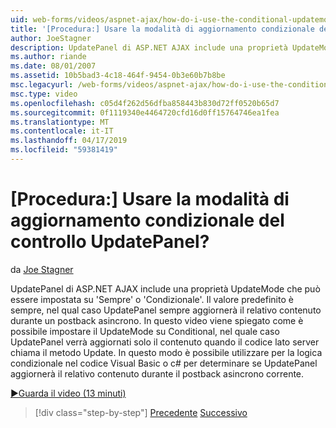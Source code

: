 ```yaml
---
uid: web-forms/videos/aspnet-ajax/how-do-i-use-the-conditional-updatemode-of-the-updatepanel
title: '[Procedura:] Usare la modalità di aggiornamento condizionale del controllo UpdatePanel? | Microsoft Docs'
author: JoeStagner
description: UpdatePanel di ASP.NET AJAX include una proprietà UpdateMode che può essere impostata su 'Sempre' o 'Condizionale'. Il valore predefinito è sempre, nel qual caso il UpdatePan...
ms.author: riande
ms.date: 08/01/2007
ms.assetid: 10b5bad3-4c18-464f-9454-0b3e60b7b8be
msc.legacyurl: /web-forms/videos/aspnet-ajax/how-do-i-use-the-conditional-updatemode-of-the-updatepanel
msc.type: video
ms.openlocfilehash: c05d4f262d56dfba858443b830d72ff0520b65d7
ms.sourcegitcommit: 0f1119340e4464720cfd16d0ff15764746ea1fea
ms.translationtype: MT
ms.contentlocale: it-IT
ms.lasthandoff: 04/17/2019
ms.locfileid: "59381419"
---
```

# <a name="how-do-i-use-the-conditional-updatemode-of-the-updatepanel"></a>[Procedura:] Usare la modalità di aggiornamento condizionale del controllo UpdatePanel?

da [Joe Stagner](https://github.com/JoeStagner)

UpdatePanel di ASP.NET AJAX include una proprietà UpdateMode che può essere impostata su 'Sempre' o 'Condizionale'. Il valore predefinito è sempre, nel qual caso UpdatePanel sempre aggiornerà il relativo contenuto durante un postback asincrono. In questo video viene spiegato come è possibile impostare il UpdateMode su Conditional, nel quale caso UpdatePanel verrà aggiornati solo il contenuto quando il codice lato server chiama il metodo Update. In questo modo è possibile utilizzare per la logica condizionale nel codice Visual Basic o c# per determinare se UpdatePanel aggiornerà il relativo contenuto durante il postback asincrono corrente.

[&#9654;Guarda il video (13 minuti)](https://channel9.msdn.com/Blogs/ASP-NET-Site-Videos/how-do-i-use-the-conditional-updatemode-of-the-updatepanel)

> [!div class="step-by-step"]
> [Precedente](how-do-i-determine-whether-an-asynchronous-postback-has-occurred.md)
> [Successivo](how-do-i-implement-the-persistent-communications-pattern-with-the-updatepanel.md)
